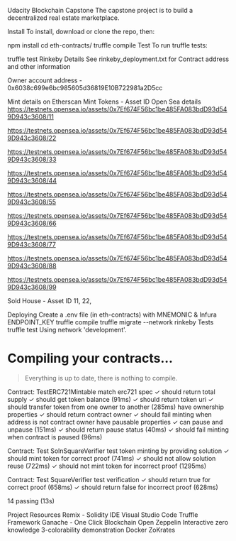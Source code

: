 Udacity Blockchain Capstone
The capstone project is to build a decentralized real estate marketplace.

Install
To install, download or clone the repo, then:

npm install
cd eth-contracts/
truffle compile
Test
To run truffle tests:

truffle test
Rinkeby Details
See rinkeby_deployment.txt for Contract address and other information

Owner account address -
0x6038c699e6bc985605d36819E10B722981a2D5cc

Mint details on Etherscan
Mint Tokens - Asset ID
Open Sea details
https://testnets.opensea.io/assets/0x7Ef674F56bc1be485FA083bdD93d549D943c3608/11

https://testnets.opensea.io/assets/0x7Ef674F56bc1be485FA083bdD93d549D943c3608/22

https://testnets.opensea.io/assets/0x7Ef674F56bc1be485FA083bdD93d549D943c3608/33

https://testnets.opensea.io/assets/0x7Ef674F56bc1be485FA083bdD93d549D943c3608/44

https://testnets.opensea.io/assets/0x7Ef674F56bc1be485FA083bdD93d549D943c3608/55

https://testnets.opensea.io/assets/0x7Ef674F56bc1be485FA083bdD93d549D943c3608/66

https://testnets.opensea.io/assets/0x7Ef674F56bc1be485FA083bdD93d549D943c3608/77

https://testnets.opensea.io/assets/0x7Ef674F56bc1be485FA083bdD93d549D943c3608/88

https://testnets.opensea.io/assets/0x7Ef674F56bc1be485FA083bdD93d549D943c3608/99


Sold House - Asset ID 11, 22,

Deploying
Create a .env file (in eth-contracts) with MNEMONIC & Infura ENDPOINT_KEY
truffle compile
truffle migrate --network rinkeby
Tests
truffle test
Using network 'development'.


Compiling your contracts...
===========================
> Everything is up to date, there is nothing to compile.



  Contract: TestERC721Mintable
    match erc721 spec
      ✓ should return total supply
      ✓ should get token balance (91ms)
      ✓ should return token uri
      ✓ should transfer token from one owner to another (285ms)
    have ownership properties
      ✓ should return contract owner
      ✓ should fail minting when address is not contract owner
    have pausable properties
      ✓ can pause and unpause (151ms)
      ✓ should return pause status (40ms)
      ✓ should fail minting when contract is paused (96ms)

  Contract: Test SolnSquareVerifier
    test token minting by providing solution
      ✓ should mint token for correct proof (741ms)
      ✓ should not allow solution reuse (722ms)
      ✓ should not mint token for incorrect proof (1295ms)

  Contract: Test SquareVerifier
    test verification
      ✓ should return true for correct proof (658ms)
      ✓ should return false for incorrect proof (628ms)


  14 passing (13s)



Project Resources
Remix - Solidity IDE
Visual Studio Code
Truffle Framework
Ganache - One Click Blockchain
Open Zeppelin
Interactive zero knowledge 3-colorability demonstration
Docker
ZoKrates